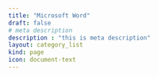```yaml
---
title: "Microsoft Word"
draft: false
# meta description
description : "this is meta description"
layout: category_list
kind: page
icon: document-text
---
```

